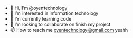 - 👋 Hi, I’m @oyentechnology
- 👀 I’m interested in information technology
- 🌱 I’m currently learning code
- 💞️ I’m looking to collaborate on finish my project
- 📫 How to reach me oyentechnology@gmail.com
  yeahh

<!---
oyentechnology/oyentechnology is a ✨ special ✨ repository because its `README.md` (this file) appears on your GitHub profile.
You can click the Preview link to take a look at your changes.
--->
